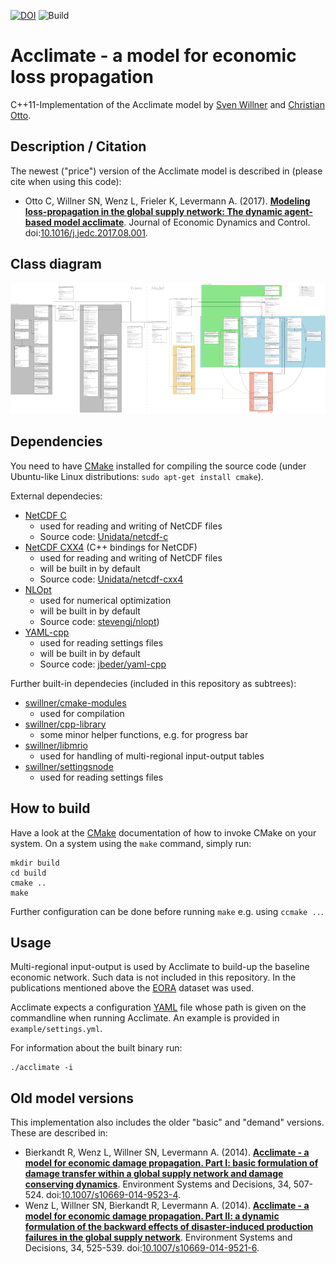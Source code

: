 [![DOI](https://img.shields.io/badge/DOI-10.5281%2Fzenodo.853346-blue.svg)](http://dx.doi.org/10.5281/zenodo.853346)
![Build](https://github.com/acclimate/acclimate/workflows/Build/badge.svg)

# Acclimate - a model for economic loss propagation

C++11-Implementation of the Acclimate model by [Sven Willner](https://github.com/swillner) and [Christian Otto](https://github.com/cstotto).


## Description / Citation

The newest ("price") version of the Acclimate model is described in (please cite when using this code):

- Otto C, Willner SN, Wenz L, Frieler K, Levermann A. (2017).
  **[Modeling loss-propagation in the global supply network:
  The dynamic agent-based model acclimate](http://www.pik-potsdam.de/~willner/files/otto-willner17.pdf)**.
  Journal of Economic Dynamics and Control.
  doi:[10.1016/j.jedc.2017.08.001](http://dx.doi.org/10.1016/j.jedc.2017.08.001).


## Class diagram

[![Class diagram](./figures/class_diagram_small.png)](./figures/class_diagram.png)


## Dependencies

You need to have [CMake](https://cmake.org/) installed for compiling the source code (under Ubuntu-like Linux distributions: `sudo apt-get install cmake`).

External dependecies:

- [NetCDF C](https://www.unidata.ucar.edu/software/netcdf)
  - used for reading and writing of NetCDF files
  - Source code: [Unidata/netcdf-c](https://github.com/Unidata/netcdf-c)
- [NetCDF CXX4](https://www.unidata.ucar.edu/software/netcdf) (C++ bindings for NetCDF)
  - used for reading and writing of NetCDF files
  - will be built in by default
  - Source code: [Unidata/netcdf-cxx4](https://github.com/Unidata/netcdf-cxx4)
- [NLOpt](http://ab-initio.mit.edu/wiki/index.php/NLopt)
  - used for numerical optimization
  - will be built in by default
  - Source code: [stevengj/nlopt](https://github.com/stevengj/nlopt))
- [YAML-cpp](https://github.com/jbeder/yaml-cpp)
  - used for reading settings files
  - will be built in by default
  - Source code: [jbeder/yaml-cpp](https://github.com/jbeder/yaml-cpp)

Further built-in dependecies (included in this repository as subtrees):

- [swillner/cmake-modules](https://github.com/swillner/cmake-modules)
  - used for compilation
- [swillner/cpp-library](https://github.com/swillner/cpp-library)
  - some minor helper functions, e.g. for progress bar
- [swillner/libmrio](https://github.com/swillner/libmrio)
  - used for handling of multi-regional input-output tables
- [swillner/settingsnode](https://github.com/swillner/settingsnode)
  - used for reading settings files


## How to build

Have a look at the [CMake](https://cmake.org/) documentation of how to invoke CMake on your system. On a system using the `make` command, simply run:

```
mkdir build
cd build
cmake ..
make
```

Further configuration can be done before running `make` e.g. using `ccmake ..`.


## Usage

Multi-regional input-output is used by Acclimate to build-up the baseline economic network. Such data is not included in this repository. In the publications mentioned above the [EORA](http://worldmrio.com) dataset was used.

Acclimate expects a configuration [YAML](http://yaml.org) file whose path is given on the commandline when running Acclimate. An example is provided in `example/settings.yml`.

For information about the built binary run:

```
./acclimate -i
```


## Old model versions

This implementation also includes the older "basic" and "demand" versions. These are described in:

- Bierkandt R, Wenz L, Willner SN, Levermann A. (2014).
  **[Acclimate - a model for economic damage propagation. Part I: basic
  formulation of damage transfer within a global supply network and
  damage conserving dynamics](http://www.pik-potsdam.de/~anders/publications/bierkandt_wenz14.pdf)**.
  Environment Systems and Decisions, 34, 507-524.
  doi:[10.1007/s10669-014-9523-4](http://dx.doi.org/10.1007/s10669-014-9523-4).
- Wenz L, Willner SN, Bierkandt R, Levermann A. (2014).
  **[Acclimate - a model for economic damage propagation. Part II: a
  dynamic formulation of the backward effects of disaster-induced
  production failures in the global supply network](http://www.pik-potsdam.de/~anders/publications/wenz_willner15.pdf)**.
  Environment Systems and Decisions, 34, 525-539.
  doi:[10.1007/s10669-014-9521-6](http://dx.doi.org/10.1007/s10669-014-9521-6).
